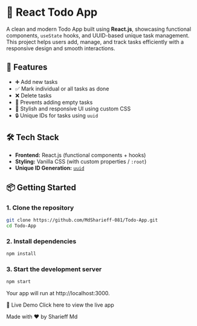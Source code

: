 # 📝 React Todo App

A clean and modern Todo App built using **React.js**, showcasing functional components, `useState` hooks, and UUID-based unique task management. This project helps users add, manage, and track tasks efficiently with a responsive design and smooth interactions.

## 🚀 Features

- ➕ Add new tasks
- ✅ Mark individual or all tasks as done
- ❌ Delete tasks
- 🧠 Prevents adding empty tasks
- 🎨 Stylish and responsive UI using custom CSS
- 🔒 Unique IDs for tasks using `uuid`

## 🛠 Tech Stack

- **Frontend:** React.js (functional components + hooks)
- **Styling:** Vanilla CSS (with custom properties / `:root`)
- **Unique ID Generation:** [`uuid`](https://www.npmjs.com/package/uuid)


## 📦 Getting Started

### 1. Clone the repository
```bash
git clone https://github.com/MdSharieff-081/Todo-App.git
cd Todo-App
```

### 2. Install dependencies
```bash
npm install
```

### 3. Start the development server
```bash
npm start
```
Your app will run at http://localhost:3000.

🔗 Live Demo
Click here to view the live app

<!-- (https://todo-app-plum-omega.vercel.app/) -->


Made with ❤️ by Sharieff Md

